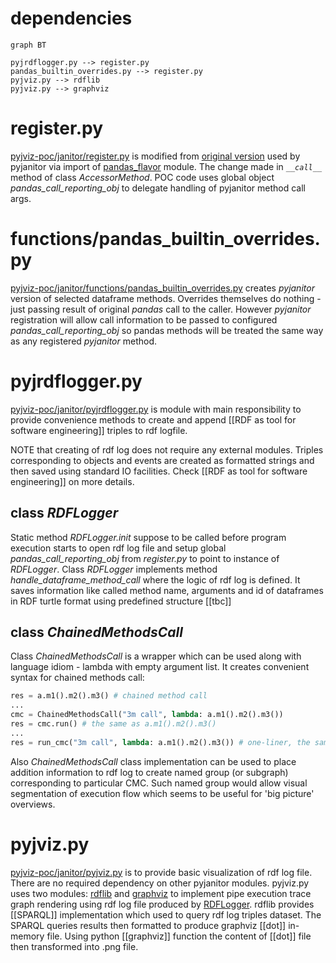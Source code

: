 # dependencies

```mermaid
graph BT

pyjrdflogger.py --> register.py
pandas_builtin_overrides.py --> register.py
pyjviz.py --> rdflib
pyjviz.py --> graphviz
```

# register.py
[pyjviz-poc/janitor/register.py](https://github.com/asmirnov69/pyjviz-poc/blob/main/janitor/register.py) is modified from [original version](https://github.com/Zsailer/pandas_flavor/blob/master/pandas_flavor/register.py) used by pyjanitor via import of [pandas_flavor](https://github.com/Zsailer/pandas_flavor) module. The change made in *`__call__`*  method of class *AccessorMethod*. POC code uses global object *pandas_call_reporting_obj* to delegate handling of pyjanitor method call args.

# functions/pandas_builtin_overrides.py
[pyjviz-poc/janitor/functions/pandas_builtin_overrides.py](https://github.com/asmirnov69/pyjviz-poc/blob/main/janitor/functions/pandas_builtin_overrides.py) creates *pyjanitor* version of selected dataframe methods. Overrides themselves do nothing - just passing result of original *pandas* call to the caller. However *pyjanitor* registration will allow call information to be passed to configured *pandas_call_reporting_obj* so pandas methods will be treated the same way as any registered *pyjanitor* method.

# pyjrdflogger.py
[pyjviz-poc/janitor/pyjrdflogger.py](https://github.com/asmirnov69/pyjviz-poc/blob/main/janitor/pyjrdflogger.py) is module with main responsibility to provide convenience methods to create and append [[RDF as tool for software engineering]] triples to rdf logfile. 

NOTE that creating of rdf log does not require any external modules. Triples corresponding to objects and events are created as formatted strings and then saved using standard IO facilities. Check [[RDF as tool for software engineering]] on more details.

## class *RDFLogger*
Static method *RDFLogger.init* suppose to be called before program execution starts to open rdf log file and setup global *pandas_call_reporting_obj* from *register.py* to point to instance of *RDFLogger*. 
Class *RDFLogger* implements method *handle_dataframe_method_call* where the logic of rdf log is defined. It saves information like called method name, arguments and id of dataframes in RDF turtle format using predefined structure [[tbc]]

## class *ChainedMethodsCall*
Class *ChainedMethodsCall* is a wrapper which can be used along with language idiom - lambda with empty argument list. It creates convenient syntax for chained methods call:

```python
res = a.m1().m2().m3() # chained method call
...
cmc = ChainedMethodsCall("3m call", lambda: a.m1().m2().m3())
res = cmc.run() # the same as a.m1().m2().m3()
...
res = run_cmc("3m call", lambda: a.m1().m2().m3()) # one-liner, the same actions as above
```

Also *ChainedMethodsCall* class implementation can be used to place addition information to rdf log to create named group (or subgraph) corresponding to particular CMC. Such named group would allow visual segmentation of execution flow which seems to be useful for 'big picture' overviews.

# pyjviz.py
[pyjviz-poc/janitor/pyjviz.py](https://github.com/asmirnov69/pyjviz-poc/blob/main/janitor/pyjviz.py) is to provide basic visualization of rdf log file. There are no required dependency on other pyjanitor modules. pyjviz.py uses two modules: [rdflib](https://rdflib.readthedocs.io/en/stable/) and [graphviz](https://github.com/xflr6/graphviz) to implement pipe execution trace graph rendering using rdf log file produced by [RDFLogger](https://github.com/asmirnov69/pyjviz-poc/blob/main/janitor/pyjrdflogger.py). rdflib provides [[SPARQL]] implementation which used to query rdf log triples dataset. The SPARQL queries results then formatted to produce graphviz [[dot]] in-memory file. Using python [[graphviz]] function the content of [[dot]] file then transformed into .png file.

